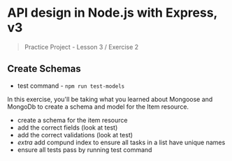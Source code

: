 # API design in Node.js with Express, v3

> Practice Project - Lesson 3 / Exercise 2

## Create Schemas

- test command - `npm run test-models`

In this exercise, you'll be taking what you learned about Mongoose and MongoDb to create a schema and model for the Item resource.

- create a schema for the item resource
- add the correct fields (look at test)
- add the correct validations (look at test)
- _extra_ add compund index to ensure all tasks in a list have unique names
- ensure all tests pass by running test command
